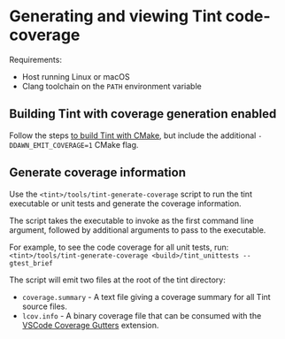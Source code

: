 # Generating and viewing Tint code-coverage

Requirements:

* Host running Linux or macOS
* Clang toolchain on the `PATH` environment variable

## Building Tint with coverage generation enabled

Follow the steps [to build Tint with CMake](../README.md), but include the additional `-DDAWN_EMIT_COVERAGE=1` CMake flag.

## Generate coverage information

Use the `<tint>/tools/tint-generate-coverage` script to run the tint executable or unit tests and generate the coverage information.

The script takes the executable to invoke as the first command line argument, followed by additional arguments to pass to the executable.

For example, to see the code coverage for all unit tests, run:
`<tint>/tools/tint-generate-coverage <build>/tint_unittests --gtest_brief`

The script will emit two files at the root of the tint directory:

* `coverage.summary` - A text file giving a coverage summary for all Tint source files.
* `lcov.info` - A binary coverage file that can be consumed with the [VSCode Coverage Gutters](https://marketplace.visualstudio.com/items?itemName=ryanluker.vscode-coverage-gutters) extension.
